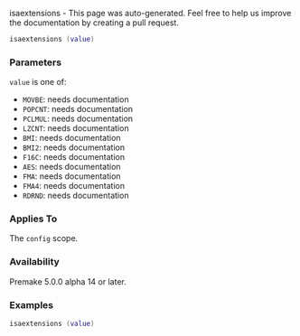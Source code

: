 isaextensions - This page was auto-generated. Feel free to help us improve the documentation by creating a pull request.

```lua
isaextensions (value)
```

### Parameters ###

`value` is one of:

* `MOVBE`: needs documentation
* `POPCNT`: needs documentation
* `PCLMUL`: needs documentation
* `LZCNT`: needs documentation
* `BMI`: needs documentation
* `BMI2`: needs documentation
* `F16C`: needs documentation
* `AES`: needs documentation
* `FMA`: needs documentation
* `FMA4`: needs documentation
* `RDRND`: needs documentation

### Applies To ###

The `config` scope.

### Availability ###

Premake 5.0.0 alpha 14 or later.

### Examples ###

```lua
isaextensions (value)
```

